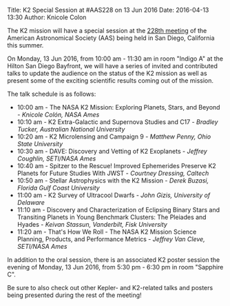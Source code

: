 Title: K2 Special Session at #AAS228 on 13 Jun 2016
Date: 2016-04-13 13:30
Author: Knicole Colon

The K2 mission will have a special session at the
[228th meeting](http://aas.org/meetings/aas228) 
of the American Astronomical Society (AAS) being held in San Diego,
California this summer.

On Monday, 13 Jun 2016, from 10:00 am - 11:30 am in room
"Indigo A" at the Hilton San Diego Bayfront,
we will have a series of invited and contributed talks to update the
audience on the status of the K2 mission as well as present some of the exciting scientific
results coming out of the mission.

The talk schedule is as follows:

 - 10:00 am - The NASA K2 Mission: Exploring
   Planets, Stars, and Beyond - <i>Knicole Colón, NASA Ames</i>
 - 10:10 am - K2 Extra-Galactic and Supernova
   Studies and C17 - <i>Bradley Tucker, Australian National University</i> 
 - 10:20 am - K2 Microlensing and Campaign 9 -
   <i>Matthew Penny, Ohio State University </i>
 - 10:30 am - DAVE: Discovery and Vetting of K2
   Exoplanets - <i>Jeffrey Coughlin, SETI/NASA Ames</i>
 - 10:40 am - Spitzer to the Rescue! Improved
   Ephemerides Preserve K2 Planets for Future Studies With JWST -
   <i>Courtney Dressing, Caltech</i>
 - 10:50 am - Stellar Astrophysics with the K2
   Mission - <i>Derek Buzasi, Florida Gulf Coast University</i>
 - 11:00 am - K2 Survey of Ultracool Dwarfs -
 <i>John Gizis, University of Delaware</i>
 - 11:10 am - Discovery and Characterization of
   Eclipsing Binary Stars and Transiting Planets in Young Benchmark
   Clusters: The Pleiades and Hyades -
   <i>Keivan Stassun, Vanderbilt, Fisk University</i>
 - 11:20 am - That's How We Roll - The NASA K2
   Mission Science Planning, Products, and Performance Metrics -
   <i>Jeffrey Van Cleve, SETI/NASA Ames</i>

In addition to the oral session, there is an associated K2 poster session
the evening of Monday, 13 Jun 2016, from 5:30 pm - 6:30 pm in room
"Sapphire C".

Be sure to also check out other Kepler- and K2-related
talks and posters being presented during the rest of the meeting!
